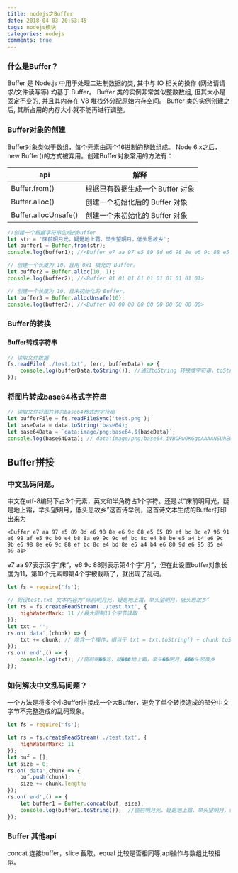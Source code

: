 ```yaml
---
title: nodejs之Buffer
date: 2018-04-03 20:53:45
tags: nodejs模块
categories: nodejs
comments: true
---
```

### 什么是Buffer？
Buffer 是 Node.js 中用于处理二进制数据的类, 其中与 IO 相关的操作 (网络请请求/文件读写等) 均基于 Buffer。
Buffer 类的实例非常类似整数数组, 但其大小是固定不变的, 并且其内存在 V8 堆栈外分配原始内存空间。 Buffer 类的实例创建之后, 其所占用的内存大小就不能再进行调整。
<!-- more -->

### Buffer对象的创建
Buffer对象类似于数组，每个元素由两个16进制的整数组成。
Node 6.x之后，new Buffer()的方式被弃用。创建Buffer对象常用的方法有：

api | 解释
---|---
Buffer.from() | 根据已有数据生成一个 Buffer 对象
Buffer.alloc() | 创建一个初始化后的 Buffer 对象
Buffer.allocUnsafe() | 创建一个未初始化的 Buffer 对象


```js
//创建一个根据字符串生成的buffer
let str = '床前明月光，疑是地上霜，举头望明月，低头思故乡';
let buffer1 = Buffer.from(str);
console.log(buffer1); //<Buffer e7 aa 97 e5 89 8d e6 98 8e e6 9c 88 e5 85 89 ef bc 8c e7 96 91 e6 98 af e5 9c b0 e4 b8 8a e9 9c 9c ef bc 8c e4 b8 be e5 a4 b4 e6 9c 9b e6 98 8e e6 9c 88 ef bc 8c e4 bd 8e e5 a4 b4 e6 80 9d e6 95 85 e4 b9 a1>

// 创建一个长度为 10、且用 0x1 填充的 Buffer。
let buffer2 = Buffer.alloc(10, 1);
console.log(buffer2); //<Buffer 01 01 01 01 01 01 01 01 01 01>

// 创建一个长度为 10、且未初始化的 Buffer。
let buffer3 = Buffer.allocUnsafe(10);
console.log(buffer3); //<Buffer 00 00 00 00 00 00 00 00 00 00>
```

### Buffer的转换
#### Buffer转成字符串 
```js
// 读取文件数据
fs.readFile('./test.txt', (err, bufferData) => {
    console.log(bufferData.toString()); //通过toString 转换成字符串，toString可传一个参数，包含ASCII，utf-8,base64,binary等，默认为utf-8
});
```
### 将图片转成base64格式字符串
```js
// 读取文件将图片转为base64格式的字符串
let bufferFile = fs.readFileSync('test.png');
let baseData = data.toString('base64);
let base64Data = `data:image/png;base64,${baseData}`;
console.log(base64Data); // data:image/png;base64,iVBORw0KGgoAAAANSUhEUgAAAI...

```


## Buffer拼接
### 中文乱码问题。
中文在utf-8编码下占3个元素，英文和半角符占1个字符。还是以“床前明月光，疑是地上霜，举头望明月，低头思故乡”这首诗举例，这首诗文本生成的Buffer打印出来为
```
<Buffer e7 aa 97 e5 89 8d e6 98 8e e6 9c 88 e5 85 89 ef bc 8c e7 96 91 e6 98 af e5 9c b0 e4 b8 8a e9 9c 9c ef bc 8c e4 b8 be e5 a4 b4 e6 9c 9b e6 98 8e e6 9c 88 ef bc 8c e4 bd 8e e5 a4 b4 e6 80 9d e6 95 85 e4 b9 a1>
```
e7 aa 97表示汉字“床”，e6 9c 88则表示第4个字“月”，但在此设置buffer对象长度为11，第10个元素即第4个字被截断了，就出现了乱码。
```js
let fs = require('fs');

// 假设test.txt 文本内容为“床前明月光，疑是地上霜，举头望明月，低头思故乡”
let rs = fs.createReadStream('./test.txt', {
    highWaterMark: 11 //最大限制11个字节读取
});
let txt = '';
rs.on('data',(chunk) => {
    txt += chunk; // 隐含一个操作，相当于 txt = txt.toString() + chunk.toString()
});
rs.on('end',() => {
    console.log(txt); //窗前明��光，疑���地上霜，举头��明月，���头思故乡
});

```
### 如何解决中文乱码问题？
一个方法是将多个小Buffer拼接成一个大Buffer，避免了单个转换造成的部分中文字节不完整造成的乱码现象。
```js
let fs = require('fs');

let rs = fs.createReadStream('./test.txt', {
    highWaterMark: 11
});
let buf = [];
let size = 0;
rs.on('data',chunk => {
    buf.push(chunk);
    size += chunk.length;
});
rs.on('end',() => {
    let buffer1 = Buffer.concat(buf, size);
    console.log(buffer1.toString());  //窗前明月光，疑是地上霜，举头望明月，低头思故乡
});

```

### Buffer 其他api

concat 连接buffer，slice 截取，equal 比较是否相同等,api操作与数组比较相似。



